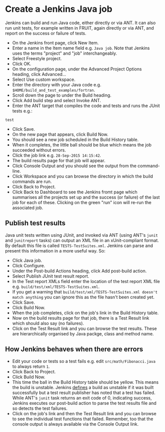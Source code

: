 Create a Jenkins Java job
============================

Jenkins can build and run Java code, either directly or via ANT. It can also run unit tests, for example written in FRUIT, again directly or via ANT, and report on the success or failure of tests.

* On the Jenkins front page, click New Item.
* Enter a name in the Item name field e.g. `Java job`. Note that Jenkins uses the terms "project" and "job" interchangeably.
* Select Freestyle project.
* Click OK.
* On the configuration page, under the Advanced Project Options heading, click Advanced...
* Select Use custom workspace.
* Enter the directory with your Java code e.g. `$HOME/build_and_test_examples/fortran`.
* Scroll down the page to under the Build heading.
* Click Add build step and select Invoke ANT.
* Enter the ANT target that compiles the code and tests and runs the JUnit tests e.g.:

```
test
```

* Click Save.
* On the new page that appears, click Build Now.
* You should see a new job scheduled in the Build History table.
* When it completes, the little ball should be blue which means the job succeeded without errors.
* Click the job link e.g. `28-Sep-2015 14:15:42`.
* The build results page for that job will appear.
* Click Console Output and you should see the output from the command-line.
* Click Workspace and you can browse the directory in which the build commands are run.
* Click Back to Project.
* Click Back to Dashboard to see the Jenkins fromt page which summarises all the projects set up and the success (or failure) of the last job for each of these. Clicking on the green "run" icon will re-run the associated job.

Publish test results
--------------------

Java unit tests written using JUnit, and invoked via ANT (using ANT's `junit` and `junitreport` tasks) can output an XML file in an xUnit-compliant format. By default this file is called `TESTS-TestSuites.xml`. Jenkins can parse and present this information in a more useful way. So:

* Click Java job.
* Click Configure.
* Under the Post-build Actions heading, click Add post-build action.
* Select Publish JUnit test result report.
* In the Test report XMLs field enter the location of the test report XML file e.g. `build/test/xml/TESTS-TestSuites.xml`.
* If you get a warning that `build/test/xml/TESTS-TestSuites.xml doesn't match anything` you can ignore this as the file hasn't been created yet.
* Click Save.
* Click Build Now.
* When the job completes, click on the job's link in the Build History table.
* Now on the build results page for that job, there is a Test Result link which should also say (no failures).
* Click on the Test Result link and you can browse the test results. These are hierarchically organised by Java packge, class and method name.

How Jenkins behaves when there are errors
-----------------------------------------

* Edit your code or tests so a test fails e.g. edit `src/math/Fibonacci.java` to always return `1`.
* Click Back to Project.
* Click Build Now.
* This time the ball in the Build History table should be yellow. This means the build is unstable. Jenkins [defines](https://wiki.jenkins-ci.org/display/JENKINS/Terminology) a build as unstable if it was built successfully but a test result publisher has noted that a test has failed. While ANT's `junit` task returns an exit code of 0, indicating success, Jenkins executes our post-build action to parse the test results file and so detects the test failures.
* Click on the job's link and then the Test Result link and you can browse to see the individual test functions that failed. Remember, too that the console output is always available via the Console Output link.
